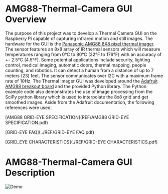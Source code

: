 # AMG88-Thermal-Camera GUI Overview
The purpose of this project was to develop a Thermal Camera GUI on the Raspberry Pi capable of capturing infrared motion and still images. The hardware for the GUI is the [Panasonic AMG88 8X8 pixel thermal imager](https://na.industrial.panasonic.com/products/sensors/sensors-automotive-industrial-applications/grid-eye-infrared-array-sensor). The sensor features an 8x8 array of IR thermal sensors which will measure temperatures ranging from 0°C to 80°C (32°F to 176°F) with an accuracy of +- 2.5°C (4.5°F).  Some potential applications include security, lighting control, medical imaging, automatic doors, thermal mapping, people counting, and robotics. It can detect a human from a distance of up to 7 meters (23) feet. The sensor communicates over I2C with a maximum frame rate of 10Hz. The Thermal Imager GUI was developed around the [Adafruit AMG88 breakout board](https://learn.adafruit.com/adafruit-amg8833-8x8-thermal-camera-sensor/overview) and the provided Python library. The Python example code also demonstrates the use of image processing from the SciPy python library which is used to interpolate the 8x8 grid and get smoothed images. Aside from the Adafruit documentation, the following references were used;

[AMG88 GRID-EYE SPECIFICATION](REF/AMG88 GRID-EYE SPECIFICATION.pdf)

[GRID-EYE FAQ](../REF/GRID-EYE FAQ.pdf)

[GRID_EYE CHARACTERISTICS](./REF/GRID-EYE CHARACTERISTICS.pdf)


# AMG88-Thermal-Camera GUI Description





![Demo](IMG/ThermalCamDemo.gif)
